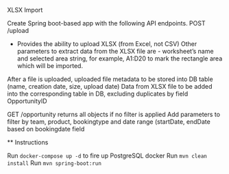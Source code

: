XLSX Import

Create Spring boot-based app with the following API endpoints.
POST /upload  
- Provides the ability to upload XLSX (from Excel, not CSV)
Other parameters to extract data from the XLSX file are - worksheet’s name and selected area string, for example, A1:D20 to mark the rectangle area which will be imported.

After a file is uploaded, uploaded file metadata to be stored into DB table (name, creation date, size, upload date)
Data from XLSX file to be added into the corresponding table in DB, excluding duplicates by field OpportunityID


GET /opportunity 
returns all objects if no filter is applied
Add parameters to filter by team, product, bookingtype and date range (startDate, endDate based on bookingdate field 

** Instructions

Run ```docker-compose up -d``` to fire up PostgreSQL docker
Run ```mvn clean install```
Run ```mvn spring-boot:run```

